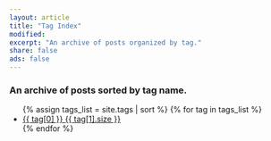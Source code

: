```yaml
---
layout: article
title: "Tag Index"
modified:
excerpt: "An archive of posts organized by tag."
share: false
ads: false
---
```


### An archive of posts sorted by tag name.

<ul class="tag-box">
{% assign tags_list = site.tags | sort %}  
  {% for tag in tags_list %} 
    <li><a href="{{ site.url }}/tag/{{ tag[0] | replace:' ','-' | downcase }}/">{{ tag[0] }} <span>{{ tag[1].size }}</span></a></li>
  {% endfor %}
</ul>
